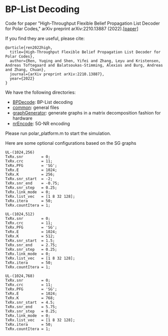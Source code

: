 # BP-List Decoding
Code for paper "High-Throughput Flexible Belief Propagation List Decoder for Polar Codes," arXiv preprint arXiv:2210.13887 (2022).[[paper]](https://arxiv.org/abs/2210.13887)

If you find they are useful, please cite:
```
@article{ren2022high,
  title={High-Throughput Flexible Belief Propagation List Decoder for Polar Codes},
  author={Ren, Yuqing and Shen, Yifei and Zhang, Leyu and Kristensen, Andreas Toftegaard and Balatsoukas-Stimming, Alexios and Burg, Andreas and Zhang, Chuan},
  journal={arXiv preprint arXiv:2210.13887},
  year={2022}
}
```

We have the following directories:

* [BPDecode](BPDecode): BP-List decoding
* [common](common): general files
* [graphGenerator](graphGenerator): generate graphs in a matrix decomposition fashion for hardware
* [nrEncode](nrEncode): 5G-NR encoding

Please run polar_platform.m to start the simulation.

Here are some optional configurations based on the SG graphs
```
UL-(1024,256)
TxRx.snr        = 0;            
TxRx.crc        = 11;           
TxRx.PFG        = 'SG';        
TxRx.E          = 1024;        
TxRx.K          = 256;       
TxRx.snr_start  = -2;          
TxRx.snr_end    = -0.75;        
TxRx.snr_step   = 0.25;         
TxRx.link_mode  = 0;            
TxRx.list_vec   = [1 8 32 128];     
TxRx.itera      = 50;           
TxRx.countItera = 1;            
```

```
UL-(1024,512)
TxRx.snr        = 0;            
TxRx.crc        = 11;           
TxRx.PFG        = 'SG';        
TxRx.E          = 1024;        
TxRx.K          = 512;       
TxRx.snr_start  = 1.5;          
TxRx.snr_end    = 2.75;        
TxRx.snr_step   = 0.25;         
TxRx.link_mode  = 0;            
TxRx.list_vec   = [1 8 32 128];     
TxRx.itera      = 50;           
TxRx.countItera = 1;            
```

```
UL-(1024,768)
TxRx.snr        = 0;            
TxRx.crc        = 11;           
TxRx.PFG        = 'SG';        
TxRx.E          = 1024;        
TxRx.K          = 768;       
TxRx.snr_start  = 4.5;          
TxRx.snr_end    = 5.75;        
TxRx.snr_step   = 0.25;         
TxRx.link_mode  = 0;            
TxRx.list_vec   = [1 8 32 128];     
TxRx.itera      = 50;           
TxRx.countItera = 1;            
```

